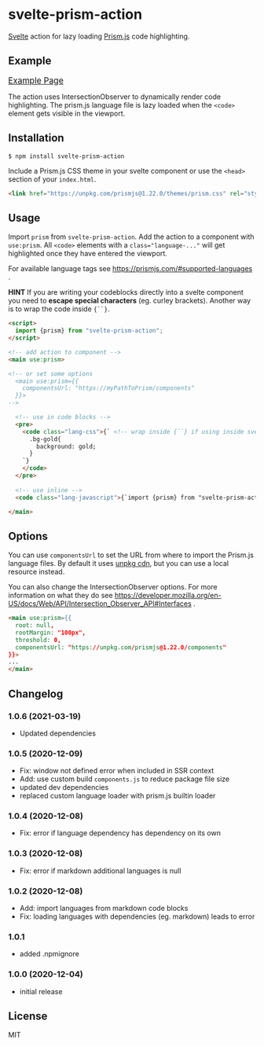 # svelte-prism-action

[Svelte](https://svelte.dev) action for lazy loading [Prism.js](https://prismjs.com) code highlighting. 


## Example
<big><a href="https://thurti.github.io/svelte-prism-action/public">Example Page</a></big>

The action uses IntersectionObserver to dynamically render code highlighting. The prism.js language file is lazy loaded when the `<code>` element gets visible in the viewport.

## Installation

`$ npm install svelte-prism-action`

Include a Prism.js CSS theme in your svelte component or use the `<head>` section of your `index.html`.
```html
<link href="https://unpkg.com/prismjs@1.22.0/themes/prism.css" rel="stylesheet" />
```

## Usage

Import `prism` from `svelte-prism-action`. Add the action to a component with  `use:prism`. All `<code>` elements with a `class="language-..."` will get highlighted once they have entered the viewport. 

For available language tags see https://prismjs.com/#supported-languages .

**HINT** If you are writing your codeblocks directly into a svelte component you need to **escape special characters** (eg. curley brackets). Another way is to wrap the code inside `{``}`. 

```html
<script>
  import {prism} from "svelte-prism-action";
</script>

<!-- add action to component -->
<main use:prism>

<!-- or set some options
  <main use:prism={{
    componentsUrl: "https://myPathToPrism/components"
  }}>
-->

  <!-- use in code blocks -->
  <pre>
    <code class="lang-css">{` <!-- wrap inside {``} if using inside svelte component-->
      .bg-gold{
        background: gold;
      }
    `}
    </code>
  </pre>
  
  <!-- use inline -->
  <code class="lang-javascript">{`import {prism} from "svelte-prism-action";`}</code>

</main>
```

## Options
You can use `componentsUrl` to set the URL from where to import the Prism.js language files. By default it uses [unpkg cdn](https://unpkg.com), but you can use a local resource instead.

You can also change the IntersectionObserver options. For more information on what they do see https://developer.mozilla.org/en-US/docs/Web/API/Intersection_Observer_API#Interfaces .

```html
<main use:prism={{
  root: null,
  rootMargin: "100px",
  threshold: 0,
  componentsUrl: "https://unpkg.com/prismjs@1.22.0/components"
}}> 
...
</main>
```

## Changelog
### 1.0.6 (2021-03-19)
- Updated dependencies

### 1.0.5 (2020-12-09)
- Fix: window not defined error when included in SSR context
- Add: use custom build `components.js` to reduce package file size
- updated dev dependencies
- replaced custom language loader with prism.js builtin loader

### 1.0.4 (2020-12-08)
- Fix: error if language dependency has dependency on its own

### 1.0.3 (2020-12-08)
- Fix: error if markdown additional languages is null

### 1.0.2 (2020-12-08)
- Add: import languages from markdown code blocks
- Fix: loading languages with dependencies (eg. markdown) leads to error

### 1.0.1
- added .npmignore

### 1.0.0 (2020-12-04)
- initial release

## License
MIT
